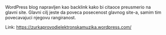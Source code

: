WordPress blog napravljen kao backlink kako bi citaoce preusmerio na glavni site.
Glavni cilj jeste da poveca posecenost glavnog site-a, samim tim povecavajuci njegovu rangiranost.

Link: https://zurkaprovodielektronskamuzika.wordpress.com/

